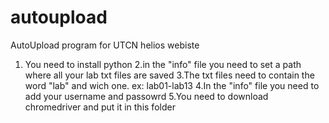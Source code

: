 # autoupload
AutoUpload program for UTCN helios webiste

1. You need to install python 
2.in the "info" file you need to set a path where all your lab txt files are saved
3.The txt files need to contain the word "lab" and wich one. ex: lab01-lab13
4.In the "info" file you need to add your username and passowrd 
5.You need to download chromedriver and put it in this folder
